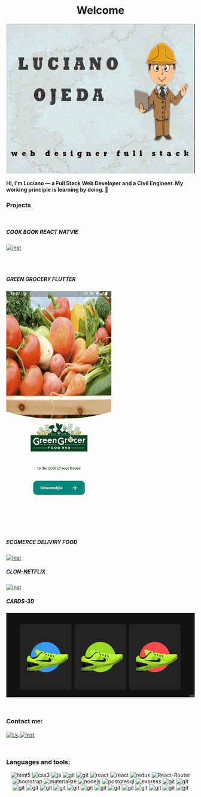   <h1 align = "center" >Welcome</h1>
  <img src ="./assets/readme_lucho_portada.jpeg" alt="Luciano" width ="100% "height =" 400 px "/>
  <br/>
  <p>
   <b>
    Hi, I'm Luciano — a Full Stack Web Developer and a Civil Engineer. My working principle is learning by doing. 💯
   </b>
  </p>

 <h3 align = "left"> Projects </h3>
 <br/> 
  <h5 align = "left"> COOK BOOK REACT NATVIE </h5>

<a href = "https://github.com/lucianoojeda36/Book_cook_App" target = "blank"><img align = "center" src="./assets/cookBook.gif" alt = "inst"  /></a>

 <br/>
  <br/> 
  <h5 align = "left"> GREEN GROCERY FLUTTER </h5>

<a href = "https://github.com/lucianoojeda36/green_grocery_mobile_app" target = "blank"><img align = "center" src="./assets/greenGrocery.gif" alt = "inst"  /></a>

 <br/>

 <br/>
 <h5 align = "left"> ECOMERCE DELIVIRY FOOD </h5>

<a href = "https://ecommerce-restaurant.vercel.app/" target = "blank"><img align = "center" src="./assets/ecommerce.gif" alt = "inst"  /></a>
<br/>

 <h5 align = "left"> CLON-NETFLIX </h5>

<a href = "https://github.com/lucianoojeda36/Clon-de-Netflix" target = "blank"><img align = "center" src="./assets/clon-netflix.gif" alt = "inst"  /></a>
<br/>

 <h5 align = "left"> CARDS-3D </h5>

<a href = "https://cards-3ds.vercel.app/" target = "blank"><img align = "center" src="./assets/card3d.png" alt = "inst"  /></a>

 <br/>
 <!-- <h5 align = "left"> SCROLL-NEON </h5>

 <!-- <a href = "https://scroll-neon.vercel.app/" target = "blank"><img align = "center" src="./assets/scrollneon.png" alt = "inst"  /></a>  -->

<h3 align = "left"> Contact me: </h3>
<p align = "left">
<a href = "https://www.linkedin.com/in/lucianoojeda/" target = "blank"> <img align = "center" src = "https://img.shields.io/badge/LinkedIn-0077B5?style=for-the-badge&logo=linkedin&logoColor=white" alt = "Lk" width ="80" height="30"/> </a>

<a href = "https://www.instagram.com/lucianoojeda03/" target = "blank"> 
<img align = "center" src="https://img.shields.io/badge/Instagram-E4405F?style=for-the-badge&logo=instagram&logoColor=white" alt = "inst" width ="80" height="30" /> </a>

</p>
<br>
<h3 align = "left"> Languages ​​and tools: </h3>
<p align = "center"> 
<img src = "https://img.shields.io/badge/HTML5-E34F26?style=for-the-badge&logo=html5&logoColor=white" alt ="html5 "width =" 80 "height ="30 "/> 
<img src = "https://img.shields.io/badge/CSS3-1572B6?style=for-the-badge&logo=css3&logoColor=white" alt =" css3" width ="80" height="30"/> 
<img src ="https://img.shields.io/badge/JavaScript-F7DF1E?style=for-the-badge&logo=javascript&logoColor=black" alt ="js "width =" 80 "height ="30 "/>
<img src ="https://img.shields.io/badge/TypeScript-11?style=for-the-badge&logo=TypeScript&logoColor=pink" alt =" git" width ="80" height="30"/>
<img src ="https://img.shields.io/badge/Python-941?style=for-the-badge&logo=Python&logoColor=pink" alt =" git" width ="80" height="30"/>
<img src ="https://img.shields.io/badge/React-20232A?style=for-the-badge&logo=react&logoColor=61DAFB" alt =" react "width ="80" height="30"/> 
<img src ="https://img.shields.io/badge/React_Native-455232A?style=for-the-badge&logo=React&logoColor=61DAFB" alt =" react "width ="80" height="30"/> 
<img src ="https://img.shields.io/badge/Redux-593D88?style=for-the-badge&logo=redux&logoColor=white" alt =" redux "width ="80" height="30"/> 
<img src ="https://img.shields.io/badge/React_Router-CA4245?style=for-the-badge&logo=react-router&logoColor=white" alt =" React-Router "width ="80" height="30"/>
<img src ="https://img.shields.io/badge/Bootstrap-563D7C?style=for-the-badge&logo=bootstrap&logoColor=white" alt ="bootstrap" width ="80" height="30"/>
<img src ="https://img.shields.io/badge/Material--UI-0081CB?style=for-the-badge&logo=material-ui&logoColor=white" alt = "materialize" width ="80" height="30"/>
<img src = "https://img.shields.io/badge/Node.js-43853D?style=for-the-badge&logo=node.js&logoColor=white" alt =" nodejs "width ="80" height="30"/>
<img src ="https://img.shields.io/badge/PostgreSQL-316192?style=for-the-badge&logo=postgresql&logoColor=white" alt =" postgresql "width ="80" height="30"/>
<img src = "https://img.shields.io/badge/Express.js-404D59?style=for-the-badge" alt =" express "width ="80" height="30"/>
<img src ="https://img.shields.io/badge/GitHub-100000?style=for-the-badge&logo=github&logoColor=white" alt =" git" width ="80" height="30"/>
<img src ="https://img.shields.io/badge/Sass-100000?style=for-the-badge&logo=Sass&logoColor=pink" alt =" git" width ="80" height="30"/>
<img src ="https://img.shields.io/badge/Styled_Components-100000?style=for-the-badge&logo=Styled_Components&logoColor=green" alt =" git" width ="80" height="30"/>
<img src ="https://img.shields.io/badge/Firebase-316192?style=for-the-badge&logo=Firebase&logoColor=pink" alt =" git" width ="80" height="30"/>
<img src ="https://img.shields.io/badge/Mongodb-499492?style=for-the-badge&logo=Mongodb&logoColor=pink" alt =" git" width ="80" height="30"/>
<img src ="https://img.shields.io/badge/My_SQL-659445?style=for-the-badge&logo=My_SQL&logoColor=pink" alt =" git" width ="80" height="30"/>
<img src ="https://img.shields.io/badge/Less-119411?style=for-the-badge&logo=Less&logoColor=pink" alt =" git" width ="80" height="30"/>
<img src ="https://img.shields.io/badge/Wordpress-298?style=for-the-badge&logo=Wordpress&logoColor=pink" alt =" git" width ="80" height="30"/>
<img src ="https://img.shields.io/badge/Frontity-11211?style=for-the-badge&logo=Frontity&logoColor=pink" alt =" git" width ="80" height="30"/>
<img src ="https://img.shields.io/badge/Nest_js-298?style=for-the-badge&logo=Nest_js&logoColor=pink" alt =" git" width ="80" height="30"/>
<img src ="https://img.shields.io/badge/Next_js-198?style=for-the-badge&logo=Next_js&logoColor=pink" alt =" git" width ="80" height="30"/>
<img src ="https://img.shields.io/badge/GraphQL-5648?style=for-the-badge&logo=GraphQL&logoColor=pink" alt =" git" width ="80" height="30"/>
<img src ="https://img.shields.io/badge/Sequelize-876?style=for-the-badge&logo=Sequelize&logoColor=pink" alt =" git" width ="80" height="30"/>
<img src ="https://img.shields.io/badge/Mongoose-345678?style=for-the-badge&logo=Mongoose&logoColor=pink" alt =" git" width ="80" height="30"/>
<img src ="https://img.shields.io/badge/Git-300678?style=for-the-badge&logo=Git&logoColor=pink" alt =" git" width ="80" height="30"/>
</p>
